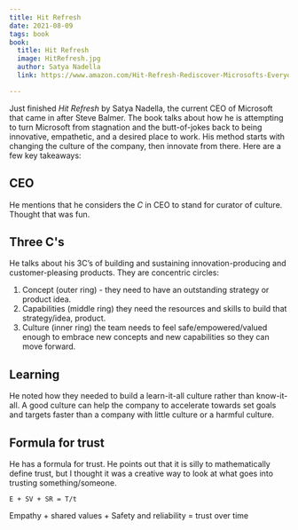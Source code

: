```yaml
---
title: Hit Refresh
date: 2021-08-09
tags: book
book:
  title: Hit Refresh
  image: HitRefresh.jpg
  author: Satya Nadella
  link: https://www.amazon.com/Hit-Refresh-Rediscover-Microsofts-Everyone-ebook/dp/B01HOT5SQA/ref=sr_1_1?crid=349OYUDQ3WQX0&dchild=1&keywords=hit+refresh&qid=1628528136&s=books&sprefix=hit+ref%2Caps%2C173&sr=1-1

---
```

Just finished _Hit Refresh_ by Satya Nadella, the current CEO of Microsoft that came in after Steve Balmer. The book talks about how he is attempting to turn Microsoft from stagnation and the butt-of-jokes back to being innovative, empathetic, and a desired place to work. His method starts with changing the culture of the company, then innovate from there. Here are a few key takeaways:

## CEO

He mentions that he considers the _C_ in CEO to stand for curator of culture. Thought that was fun.

## Three C's

He talks about his 3C’s of building and sustaining innovation-producing and customer-pleasing products. They are concentric circles:

1. Concept (outer ring) - they need to have an outstanding strategy or product idea.
2. Capabilities (middle ring) they need the resources and skills to build that strategy/idea, product.
3. Culture (inner ring) the team needs to feel safe/empowered/valued enough to embrace new concepts and new capabilities so they can move forward.

## Learning

He noted how they needed to build a learn-it-all culture rather than know-it-all. A good culture can help the company to accelerate towards set goals and targets faster than a company with little culture or a harmful culture.

## Formula for trust

He has a formula for trust. He points out that it is silly to mathematically define trust, but I thought it was a creative way to look at what goes into trusting something/someone.

```
E + SV + SR = T/t
```

Empathy + shared values + Safety and reliability = trust over time
